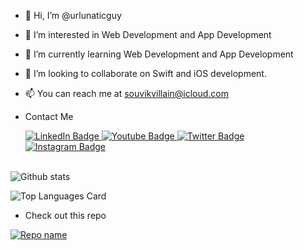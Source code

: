 - 👋 Hi, I’m @urlunaticguy
- 👀 I’m interested in Web Development and App Development
- 🌱 I’m currently learning Web Development and App Development
- 💞️ I’m looking to collaborate on Swift and iOS development.
- 📫 You can reach me at souvikvillain@icloud.com

- Contact Me
  <div id="badges">
    <a href="https://www.linkedin.com/in/souvik-das-98b462213/" target="_blank">
      <img src="https://img.shields.io/badge/LinkedIn-0a66c2?style=for-the-badge&logo=linkedin&logoColor=white" alt="LinkedIn Badge"/>
    </a>
    <a href="https://www.youtube.com/channel/UCd0496wmmZIv_lNHSLTG7ag" target="_blank">
      <img src="https://img.shields.io/badge/YouTube-cc0101?style=for-the-badge&logo=youtube&logoColor=white" alt="Youtube Badge"/>
    </a>
    <a href="https://twitter.com/urlunaticguy" target="_blank">
      <img src="https://img.shields.io/badge/Twitter-1d9bf0?style=for-the-badge&logo=twitter&logoColor=white" alt="Twitter Badge"/>
    </a>
    <a href="https://www.instagram.com/urlunaticguyy/" target="_blank">
      <img src="https://img.shields.io/badge/Instagram-dd4964?style=for-the-badge&logo=instagram&logoColor=white" alt="Instagram Badge"/>
    </a>
  </div>
  
  <br>

 ![Github stats](https://github-readme-stats.vercel.app/api?username=urlunaticguy&theme=highcontrast&show_icons=true&count_private=true)

 ![Top Languages Card](https://github-readme-stats.vercel.app/api/top-langs/?username=urlunaticguy&layout=compact)

- Check out this repo

 [![Repo name](https://github-readme-stats.vercel.app/api/pin/?username=urlunaticguy&repo=crework)](https://github.com/urlunaticguy/crework)

<!---
urlunaticguy/urlunaticguy is a ✨ special ✨ repository because its `README.md` (this file) appears on your GitHub profile.
You can click the Preview link to take a look at your changes.
--->
